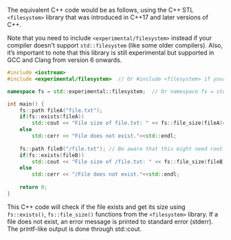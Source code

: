 The equivalent C++ code would be as follows, using the C++ STL `<filesystem>` library that was introduced in C++17 and later versions of C++. 

Note that you need to include `<experimental/filesystem>` instead if your compiler doesn't support `std::filesystem` (like some older compilers). Also, it’s important to note that this library is still experimental but supported in GCC and Clang from version 6 onwards.

```C++
#include <iostream>
#include <experimental/filesystem>  // Or #include <filesystem> if your compiler supports std::filesystem (since C++17)

namespace fs = std::experimental::filesystem;  // Or namespace fs = std::filesystem; depending on which you choose to use.

int main() {
    fs::path fileA("file.txt");
    if(fs::exists(fileA))  
        std::cout << "File size of file.txt: " << fs::file_size(fileA)<<" B"<< std::endl; 
    else 
        std::cerr << "File does not exist."<<std::endl;
    
    fs::path fileB("/file.txt"); // Be aware that this might need root access to be able to read the file from system's root directory.
    if(fs::exists(fileB))  
        std::cout << "File size of /file.txt: " << fs::file_size(fileB)<<" B"<<std::endl; 
    else 
        std::cerr << "/File does not exist."<<std::endl;
    
    return 0;
}
```
This C++ code will check if the file exists and get its size using `fs::exists()`, `fs::file_size()` functions from the `<filesystem>` library. If a file does not exist, an error message is printed to standard error (stderr). The printf-like output is done through std::cout.


